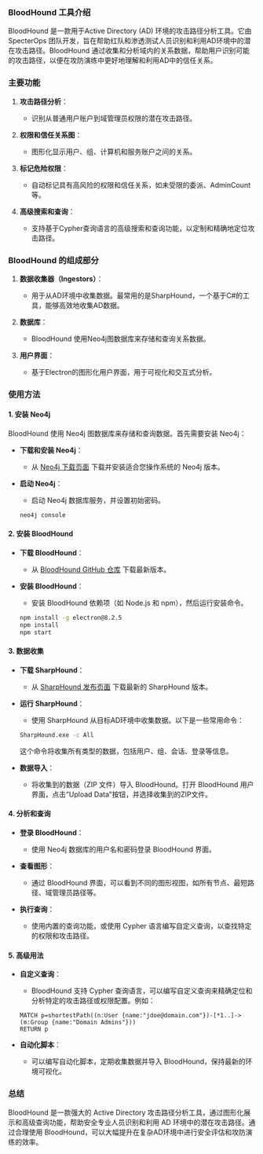 ### BloodHound 工具介绍

BloodHound 是一款用于Active Directory (AD) 环境的攻击路径分析工具。它由 SpecterOps 团队开发，旨在帮助红队和渗透测试人员识别和利用AD环境中的潜在攻击路径。BloodHound 通过收集和分析域内的关系数据，帮助用户识别可能的攻击路径，以便在攻防演练中更好地理解和利用AD中的信任关系。

### 主要功能

1. **攻击路径分析**：
   - 识别从普通用户账户到域管理员权限的潜在攻击路径。
   
2. **权限和信任关系图**：
   - 图形化显示用户、组、计算机和服务账户之间的关系。
   
3. **标记危险权限**：
   - 自动标记具有高风险的权限和信任关系，如未受限的委派、AdminCount等。
   
4. **高级搜索和查询**：
   - 支持基于Cypher查询语言的高级搜索和查询功能，以定制和精确地定位攻击路径。

### BloodHound 的组成部分

1. **数据收集器（Ingestors）**：
   - 用于从AD环境中收集数据。最常用的是SharpHound，一个基于C#的工具，能够高效地收集AD数据。
   
2. **数据库**：
   - BloodHound 使用Neo4j图数据库来存储和查询关系数据。
   
3. **用户界面**：
   - 基于Electron的图形化用户界面，用于可视化和交互式分析。

### 使用方法

#### 1. 安装 Neo4j

BloodHound 使用 Neo4j 图数据库来存储和查询数据。首先需要安装 Neo4j：

- **下载和安装 Neo4j**：
  - 从 [Neo4j 下载页面](https://neo4j.com/download/) 下载并安装适合您操作系统的 Neo4j 版本。

- **启动 Neo4j**：
  - 启动 Neo4j 数据库服务，并设置初始密码。
  ```bash
  neo4j console
  ```

#### 2. 安装 BloodHound

- **下载 BloodHound**：
  - 从 [BloodHound GitHub 仓库](https://github.com/BloodHoundAD/BloodHound) 下载最新版本。

- **安装 BloodHound**：
  - 安装 BloodHound 依赖项（如 Node.js 和 npm），然后运行安装命令。
  ```bash
  npm install -g electron@8.2.5
  npm install
  npm start
  ```

#### 3. 数据收集

- **下载 SharpHound**：
  - 从 [SharpHound 发布页面](https://github.com/BloodHoundAD/SharpHound/releases) 下载最新的 SharpHound 版本。

- **运行 SharpHound**：
  - 使用 SharpHound 从目标AD环境中收集数据。以下是一些常用命令：
  ```cmd
  SharpHound.exe -c All
  ```
  这个命令将收集所有类型的数据，包括用户、组、会话、登录等信息。

- **数据导入**：
  - 将收集到的数据（ZIP 文件）导入 BloodHound。打开 BloodHound 用户界面，点击“Upload Data”按钮，并选择收集到的ZIP文件。

#### 4. 分析和查询

- **登录 BloodHound**：
  - 使用 Neo4j 数据库的用户名和密码登录 BloodHound 界面。

- **查看图形**：
  - 通过 BloodHound 界面，可以看到不同的图形视图，如所有节点、最短路径、域管理员路径等。

- **执行查询**：
  - 使用内置的查询功能，或使用 Cypher 语言编写自定义查询，以查找特定的权限和攻击路径。

#### 5. 高级用法

- **自定义查询**：
  - BloodHound 支持 Cypher 查询语言，可以编写自定义查询来精确定位和分析特定的攻击路径或权限配置。例如：
  ```cypher
  MATCH p=shortestPath((n:User {name:"jdoe@domain.com"})-[*1..]->(m:Group {name:"Domain Admins"}))
  RETURN p
  ```

- **自动化脚本**：
  - 可以编写自动化脚本，定期收集数据并导入 BloodHound，保持最新的环境可视化。

### 总结

BloodHound 是一款强大的 Active Directory 攻击路径分析工具，通过图形化展示和高级查询功能，帮助安全专业人员识别和利用 AD 环境中的潜在攻击路径。通过合理使用 BloodHound，可以大幅提升在复杂AD环境中进行安全评估和攻防演练的效率。